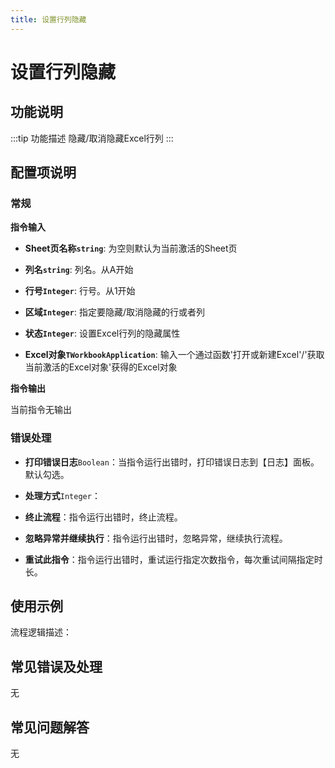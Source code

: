 ```yaml
---
title: 设置行列隐藏
---
```


# 设置行列隐藏

## 功能说明

:::tip 功能描述
隐藏/取消隐藏Excel行列
:::

## 配置项说明

### 常规

**指令输入**

- **Sheet页名称`string`**: 为空则默认为当前激活的Sheet页

- **列名`string`**: 列名。从A开始

- **行号`Integer`**: 行号。从1开始

- **区域`Integer`**: 指定要隐藏/取消隐藏的行或者列

- **状态`Integer`**: 设置Excel行列的隐藏属性

- **Excel对象`TWorkbookApplication`**: 输入一个通过函数'打开或新建Excel'/'获取当前激活的Excel对象'获得的Excel对象


**指令输出**

当前指令无输出

### 错误处理

- **打印错误日志**`Boolean`：当指令运行出错时，打印错误日志到【日志】面板。默认勾选。

- **处理方式**`Integer`：

 - **终止流程**：指令运行出错时，终止流程。

 - **忽略异常并继续执行**：指令运行出错时，忽略异常，继续执行流程。

 - **重试此指令**：指令运行出错时，重试运行指定次数指令，每次重试间隔指定时长。

## 使用示例

流程逻辑描述：

## 常见错误及处理

无

## 常见问题解答

无

